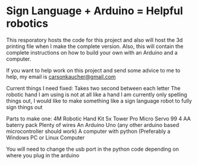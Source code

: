 # Sign Language + Arduino = Helpful robotics

This resporatory hosts the code for this project and also will host the 3d printing file when I make the complete version. Also, this will contain the complete instructions on how to build your own with an Arduino and a computer.

If you want to help work on this project and send some advice to me to help, my email is carsonkaucher@gmail.com

Current things I need fixed:
Takes two second between each letter
The robotic hand I am using is not at all like a hand
I am currently only spelling things out, I would like to make something like a sign language robot to fully sign things out

Parts to make one:
4M Robotic Hand Kit
5x Tower Pro Micro Servo 99
4 AA baterry pack
Plenty of wires
An Arduino Uno (any other arduino based microcontroller should work)
A computer with python (Preferably a Windows PC or Linux Computer

You will need to change the usb port in the python code depending on where you plug in the arduino

